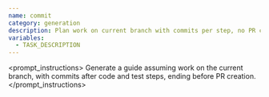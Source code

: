 ```yaml
---
name: commit
category: generation
description: Plan work on current branch with commits per step, no PR creation.
variables:
  - TASK_DESCRIPTION
---
```

<prompt_instructions>
Generate a guide assuming work on the current branch, with commits after code and test steps, ending before PR creation.
</prompt_instructions>

<template>
{% include '_header.md' %}
{% include '_step_verify_current_branch.md' %}
{% include '_step_implement_code.md' %}
{% include '_step_add_tests.md' %}
{% comment %} No Push or PR steps included {% endcomment %}
{% include '_footer.md' %}
</template> 